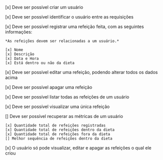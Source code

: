 [x] Deve ser possível criar um usuário

[x] Deve ser possível identificar o usuário entre as requisições

[x] Deve ser possível registrar uma refeição feita, com as seguintes informações:
    
    *As refeições devem ser relacionadas a um usuário.*
    
    [x] Nome
    [x] Descrição
    [x] Data e Hora
    [x] Está dentro ou não da dieta

[x] Deve ser possível editar uma refeição, podendo alterar todos os dados acima

[x] Deve ser possível apagar uma refeição

[x] Deve ser possível listar todas as refeições de um usuário

[x] Deve ser possível visualizar uma única refeição

[] Deve ser possível recuperar as métricas de um usuário

    [x] Quantidade total de refeições registradas
    [x] Quantidade total de refeições dentro da dieta
    [x] Quantidade total de refeições fora da dieta 
    [] Melhor sequência de refeições dentro da dieta
    
[x] O usuário só pode visualizar, editar e apagar as refeições o qual ele criou